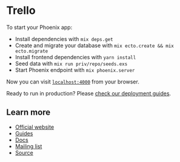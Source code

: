 # Trello

To start your Phoenix app:

  * Install dependencies with `mix deps.get`
  * Create and migrate your database with `mix ecto.create && mix ecto.migrate`
  * Install frontend dependencies with `yarn install`
  * Seed data with `mix run priv/repo/seeds.exs`
  * Start Phoenix endpoint with `mix phoenix.server`

Now you can visit [`localhost:4000`](http://localhost:4000) from your browser.

Ready to run in production? Please [check our deployment guides](http://www.phoenixframework.org/docs/deployment).

## Learn more

  * [Official website](http://www.phoenixframework.org/)
  * [Guides](http://phoenixframework.org/docs/overview)
  * [Docs](https://hexdocs.pm/phoenix) 
  * [Mailing list](http://groups.google.com/group/phoenix-talk)
  * [Source](https://github.com/phoenixframework/phoenix)
